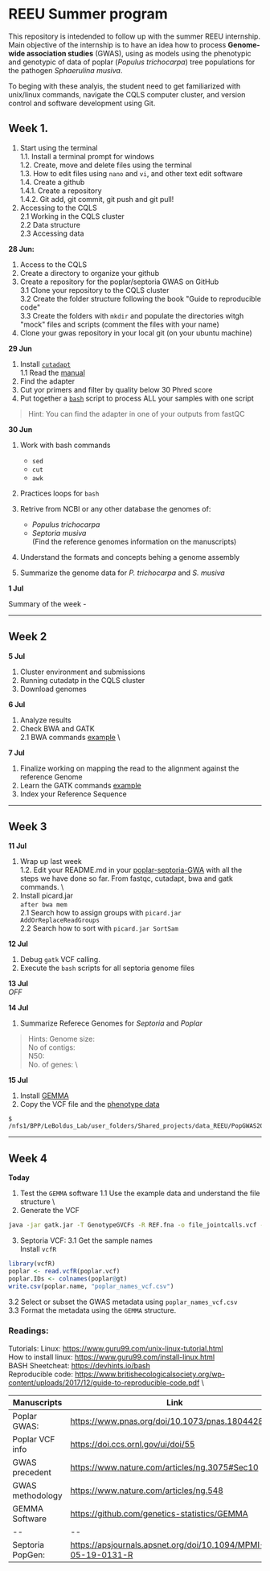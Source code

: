 # REEU Summer program

This repository is intedended to follow up with the summer REEU internship. 
Main objective of the internship is to have an idea how to process **Genome-wide association studies** (GWAS), using as models using the phenotypic and genotypic of data of poplar (_Populus trichocarpa_) tree populations for the pathogen _Sphaerulina musiva_.

To beging with these analyis, the student need to get familiarized with unix/linux commands, navigate the CQLS computer cluster, and version control and software development using Git.

## Week 1.
1. Start using the terminal \
1.1. Install a terminal prompt for windows \
1.2. Create, move and delete files using the terminal \
1.3. How to edit files using `nano` and `vi`, and other text edit software \
1.4. Create a github \
1.4.1. Create a repository \
1.4.2. Git add, git commit, git push and git pull! 
2. Accessing to the CQLS \
2.1 Working in the CQLS cluster \
2.2 Data structure \
2.3 Accessing data 


**28 Jun:**
1. Access to the CQLS 
2. Create a directory to organize your github 
3. Create a repository for the poplar/septoria GWAS on GitHub \
3.1 Clone your repository to the CQLS cluster \
3.2 Create the folder structure following the book "Guide to reproducible code" \
3.3 Create the folders with `mkdir` and populate the directories witgh "mock" files and scripts (comment the files with your name) 
4. Clone your gwas repository in your local git (on your ubuntu machine)

**29 Jun**
1. Install [`cutadapt`](https://cutadapt.readthedocs.io/en/stable/) \
1.1 Read the [manual](https://cutadapt.readthedocs.io/en/stable/guide.html) 
2. Find the adapter 
3. Cut yor primers and filter by quality below 30 Phred score
4. Put together a [`bash`](https://www.gnu.org/software/bash/) script to process ALL your samples with one script
> Hint: You can find the adapter in one of your outputs from fastQC

**30 Jun**
1. Work with bash commands
      - `sed`
      - `cut`
      - `awk`
2. Practices loops for `bash`


1. Retrive from NCBI or any other database the genomes of:
      - _Populus trichocarpa_
      - _Septoria musiva_ \
      (Find the reference genomes information on the manuscripts)
2. Understand the formats and concepts behing a genome assembly
3. Summarize the genome data for _P. trichocarpa_ and _S. musiva_


**1 Jul**

Summary of the week - 

------
## Week 2

**5 Jul**

1. Cluster environment and submissions
2. Running cutadatp in the CQLS cluster
3. Download genomes

**6 Jul**
1. Analyze results
2. Check BWA and GATK \
2.1 BWA commands [example](https://userweb.eng.gla.ac.uk/umer.ijaz/bioinformatics/BWA_tutorial.pdf) \

**7 Jul**
1. Finalize working on mapping the read to the alignment against the reference Genome
2. Learn the GATK commands [example](https://)
3. Index your Reference Sequence

-------
## Week 3

**11 Jul**
1. Wrap up last week \
1.2. Edit your README.md in your [poplar-septoria-GWA](https://github.com/MatthewBareno/poplar-septoria-GWAS) with all the steps we have done so far. From fastqc, cutadapt, bwa and gatk commands.  \
2. Install picard.jar \
`after bwa mem ` \
2.1 Search how to assign groups with `picard.jar AddOrReplaceReadGroups` \
2.2 Search how to sort with `picard.jar SortSam`

**12 Jul**
1. Debug `gatk` VCF calling.
2. Execute the `bash` scripts for all septoria genome files 

**13 Jul** \
*_OFF_*

**14 Jul**
1. Summarize Referece Genomes for _Septoria_ and _Poplar_ 
> Hints:
Genome size: \
No of contigs: \
N50:\
No. of genes: \ 

**15 Jul**
1. Install [GEMMA](https://github.com/genetics-statistics/GEMMA)
2. Copy the VCF file and the [phenotype data](https://github.com/ricardoi/REEU_intern/blob/main/data/Final%20GWAS%20Dataset%20for%20DOE.xlsx) 
```
$ /nfs1/BPP/LeBoldus_Lab/user_folders/Shared_projects/data_REEU/PopGWAS2016.vcf.tar.gz
```

--------
## Week 4
**Today**
1. Test the `GEMMA` software
1.1 Use the example data and understand the file structure \
2. Generate the VCF
```bash 
java -jar gatk.jar -T GenotypeGVCFs -R REF.fna -o file_jointcalls.vcf -V 1.vcf -V 2.vcf -V n.vcf
```
3. Septoria VCF:
3.1 Get the sample names \
Install `vcfR`
```R
library(vcfR)
poplar <- read.vcfR(poplar.vcf)
poplar.IDs <- colnames(poplar@gt)
write.csv(poplar.name, "poplar_names_vcf.csv")
```
3.2 Select or subset the GWAS metadata using `poplar_names_vcf.csv` \
3.3 Format the metadata using the `GEMMA` structure.

### Readings:
Tutorials: 
Linux: https://www.guru99.com/unix-linux-tutorial.html \
How to install linux: https://www.guru99.com/install-linux.html \
BASH Sheetcheat: https://devhints.io/bash \
Reproducible code: https://www.britishecologicalsociety.org/wp-content/uploads/2017/12/guide-to-reproducible-code.pdf \

|Manuscripts | Link|
|--|--|
|Poplar GWAS: | https://www.pnas.org/doi/10.1073/pnas.1804428115 |
|Poplar VCF info | https://doi.ccs.ornl.gov/ui/doi/55 |
| GWAS precedent | https://www.nature.com/articles/ng.3075#Sec10 |
| GWAS methodology | https://www.nature.com/articles/ng.548 |
| GEMMA Software | https://github.com/genetics-statistics/GEMMA |
|--|--|
|Septoria PopGen: |https://apsjournals.apsnet.org/doi/10.1094/MPMI-05-19-0131-R |
 
      
